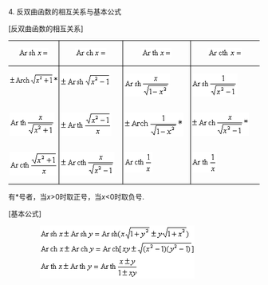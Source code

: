 <div class=Section1>
<p class=MsoNormal><span lang=EN-US>4. </span><span lang=ZH-CN
style='font-family:宋体'>反双曲函数的相互关系与基本公式</span></p>
<p class=MsoNormal><span lang=EN-US>[</span><span lang=ZH-CN style='font-family:
宋体'>反双曲函数的相互关系</span><span lang=EN-US>]</span></p>
<table class=MsoNormalTable border=0 cellspacing=0 cellpadding=0
 style='border-collapse:collapse'>
 <tr>
  <td width=123 valign=top style='width:92.15pt;border-top:solid windowtext 1.0pt;
  border-left:none;border-bottom:solid windowtext 1.0pt;border-right:none;
  padding:0mm 1.4pt 0mm 1.4pt'>
  <p class=MsoNormal align=center style='text-align:center'><sub><span
  lang=EN-US><img width=61 height=19
  src="res/17e9d95da129bdd93c34fb6cc6aaaa52_5364_files/image002.gif" u1:shapes="_x0000_i1025"></span></sub></p>
  </td>
  <td width=156 valign=top style='width:116.75pt;border:solid windowtext 1.0pt;
  padding:0mm 1.4pt 0mm 1.4pt'>
  <p class=MsoNormal align=center style='text-align:center'><sub><span
  lang=EN-US><img width=63 height=19
  src="res/17e9d95da129bdd93c34fb6cc6aaaa52_5364_files/image004.gif" u1:shapes="_x0000_i1026"></span></sub></p>
  </td>
  <td width=166 valign=top style='width:124.2pt;border:solid windowtext 1.0pt;
  border-left:none;padding:0mm 1.4pt 0mm 1.4pt'>
  <p class=MsoNormal align=center style='text-align:center'><sub><span
  lang=EN-US><img width=61 height=19
  src="res/17e9d95da129bdd93c34fb6cc6aaaa52_5364_files/image006.gif" u1:shapes="_x0000_i1027"></span></sub></p>
  </td>
  <td width=170 valign=top style='width:127.6pt;border-top:solid windowtext 1.0pt;
  border-left:none;border-bottom:solid windowtext 1.0pt;border-right:none;
  padding:0mm 1.4pt 0mm 1.4pt'>
  <p class=MsoNormal align=center style='text-align:center'><sub><span
  lang=EN-US><img width=69 height=19
  src="res/17e9d95da129bdd93c34fb6cc6aaaa52_5364_files/image008.gif" u1:shapes="_x0000_i1028"></span></sub></p>
  </td>
 </tr>
 <tr>
  <td width=123 valign=top style='width:92.15pt;padding:0mm 1.4pt 0mm 1.4pt'>
  <p class=MsoNormal><sub><span lang=EN-US><img width=107 height=24
  src="res/17e9d95da129bdd93c34fb6cc6aaaa52_5364_files/image010.gif" u1:shapes="_x0000_i1029"></span></sub></p>
  </td>
  <td width=156 valign=top style='width:116.75pt;border-top:none;border-left:
  solid windowtext 1.0pt;border-bottom:none;border-right:solid windowtext 1.0pt;
  padding:0mm 1.4pt 0mm 1.4pt'>
  <p class=MsoNormal><sub><span lang=EN-US><img width=101 height=27
  src="res/17e9d95da129bdd93c34fb6cc6aaaa52_5364_files/image012.gif" u1:shapes="_x0000_i1030"></span></sub></p>
  </td>
  <td width=166 valign=top style='width:124.2pt;border:none;border-right:solid windowtext 1.0pt;
  padding:0mm 1.4pt 0mm 1.4pt'>
  <p class=MsoNormal><sub><span lang=EN-US><img width=92 height=47
  src="res/17e9d95da129bdd93c34fb6cc6aaaa52_5364_files/image014.gif" u1:shapes="_x0000_i1031"></span></sub></p>
  </td>
  <td width=170 valign=top style='width:127.6pt;padding:0mm 1.4pt 0mm 1.4pt'>
  <p class=MsoNormal><sub><span lang=EN-US><img width=92 height=47
  src="res/17e9d95da129bdd93c34fb6cc6aaaa52_5364_files/image016.gif" u1:shapes="_x0000_i1032"></span></sub></p>
  </td>
 </tr>
 <tr>
  <td width=123 valign=top style='width:92.15pt;padding:0mm 1.4pt 0mm 1.4pt'>
  <p class=MsoNormal><sub><span lang=EN-US><img width=91 height=47
  src="res/17e9d95da129bdd93c34fb6cc6aaaa52_5364_files/image018.gif" u1:shapes="_x0000_i1033"></span></sub></p>
  </td>
  <td width=156 valign=top style='width:116.75pt;border-top:none;border-left:
  solid windowtext 1.0pt;border-bottom:none;border-right:solid windowtext 1.0pt;
  padding:0mm 1.4pt 0mm 1.4pt'>
  <p class=MsoNormal><sub><span lang=EN-US><img width=103 height=47
  src="res/17e9d95da129bdd93c34fb6cc6aaaa52_5364_files/image020.gif" u1:shapes="_x0000_i1034"></span></sub></p>
  </td>
  <td width=166 valign=top style='width:124.2pt;border:none;border-right:solid windowtext 1.0pt;
  padding:0mm 1.4pt 0mm 1.4pt'>
  <p class=MsoNormal><sub><span lang=EN-US><img width=119 height=49
  src="res/17e9d95da129bdd93c34fb6cc6aaaa52_5364_files/image022.gif" u1:shapes="_x0000_i1035"></span></sub></p>
  </td>
  <td width=170 valign=top style='width:127.6pt;padding:0mm 1.4pt 0mm 1.4pt'>
  <p class=MsoNormal><sub><span lang=EN-US><img width=115 height=47
  src="res/17e9d95da129bdd93c34fb6cc6aaaa52_5364_files/image024.gif" u1:shapes="_x0000_i1036"></span></sub></p>
  </td>
 </tr>
 <tr>
  <td width=123 valign=top style='width:92.15pt;border:none;border-bottom:solid windowtext 1.0pt;
  padding:0mm 1.4pt 0mm 1.4pt'>
  <p class=MsoNormal><sub><span lang=EN-US><img width=97 height=47
  src="res/17e9d95da129bdd93c34fb6cc6aaaa52_5364_files/image026.gif" u1:shapes="_x0000_i1037"></span></sub></p>
  </td>
  <td width=156 valign=top style='width:116.75pt;border:solid windowtext 1.0pt;
  border-top:none;padding:0mm 1.4pt 0mm 1.4pt'>
  <p class=MsoNormal><sub><span lang=EN-US><img width=109 height=47
  src="res/17e9d95da129bdd93c34fb6cc6aaaa52_5364_files/image028.gif" u1:shapes="_x0000_i1038"></span></sub></p>
  </td>
  <td width=166 valign=top style='width:124.2pt;border-top:none;border-left:
  none;border-bottom:solid windowtext 1.0pt;border-right:solid windowtext 1.0pt;
  padding:0mm 1.4pt 0mm 1.4pt'>
  <p class=MsoNormal><sub><span lang=EN-US><img width=57 height=41
  src="res/17e9d95da129bdd93c34fb6cc6aaaa52_5364_files/image030.gif" u1:shapes="_x0000_i1039"></span></sub></p>
  </td>
  <td width=170 valign=top style='width:127.6pt;border:none;border-bottom:solid windowtext 1.0pt;
  padding:0mm 1.4pt 0mm 1.4pt'>
  <p class=MsoNormal><sub><span lang=EN-US><img width=51 height=41
  src="res/17e9d95da129bdd93c34fb6cc6aaaa52_5364_files/image032.gif" u1:shapes="_x0000_i1040"></span></sub></p>
  </td>
 </tr>
</table>
<p class=MsoNormal><span lang=ZH-CN style='font-family:宋体'>有</span><span
lang=EN-US>*</span><span lang=ZH-CN style='font-family:宋体'>号者</span><span
lang=ZH-CN style='font-family:楷体_GB2312'>，</span><span lang=ZH-CN
style='font-family:宋体'>当</span><i><span lang=EN-US>x</span></i><span
lang=EN-US>&gt;0</span><span lang=ZH-CN style='font-family:宋体'>时取正号</span><span
lang=ZH-CN style='font-family:楷体_GB2312'>，</span><span lang=ZH-CN
style='font-family:宋体'>当</span><i><span lang=EN-US>x</span></i><span
lang=EN-US>&lt;0</span><span lang=ZH-CN style='font-family:宋体'>时取负号</span><span
lang=EN-US>.</span></p>
<p class=MsoNormal><span lang=EN-US>[</span><span lang=ZH-CN style='font-family:
宋体'>基本公式</span><span lang=EN-US>]</span></p>
<p class=MsoNormal><span lang=EN-US>&nbsp;&nbsp;&nbsp;&nbsp;&nbsp;&nbsp; &nbsp;&nbsp;&nbsp;&nbsp;&nbsp;&nbsp;&nbsp;&nbsp;
<sub><img width=311 height=107 src="res/17e9d95da129bdd93c34fb6cc6aaaa52_5364_files/image034.gif"
u1:shapes="_x0000_i1057"></sub></span></p>
</div>